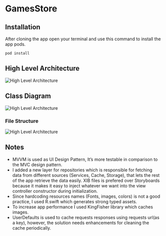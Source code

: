 # GamesStore


## Installation

After cloning the app open your terminal and use this command to install the app pods.

```
pod install
```


## High Level Architecture

![High Level Architecture](https://github.com/ahmedelgendy/GamesStore/blob/master/images/block.jpg?raw=true)

## Class Diagram

![High Level Architecture](https://github.com/ahmedelgendy/GamesStore/blob/master/images/class%20diagram.jpg?raw=true)


### File Structure 

![High Level Architecture](https://github.com/ahmedelgendy/GamesStore/blob/master/images/app-structure.jpg?raw=true)



## Notes

* MVVM is used as UI Design Pattern, It’s more testable in comparison to the MVC design pattern.
* I added a new layer for repositories which is responsible for fetching data from different sources (Services, Cache, Storage), that lets the rest of the app retrieve the data easily.
XIB files is prefered over Storyboards because it makes it easy to inject whatever we want into the view controller constructor during initialization.
* Since hardcoding resources names (Fonts, images, colors) is not a good practice, I used R.swift which generates strong typed assets.
* To increase app performance I used KingFisher library which caches images.
* UserDefaults is used to cache requests responses using requests url(as a key), however, the solution needs enhancements for cleaning the cache periodically.



